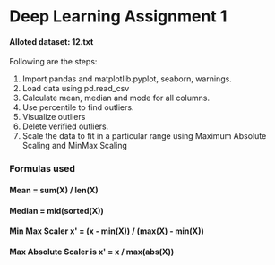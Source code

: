 
# Deep Learning Assignment 1

#### Alloted dataset: 12.txt

Following are the steps:                                   
1. Import pandas and matplotlib.pyplot, seaborn, warnings.
2. Load data using pd.read_csv
3. Calculate mean, median and mode for all columns.
4. Use percentile to find outliers.
5. Visualize outliers
6. Delete verified outliers.
7. Scale the data to fit in a particular range using Maximum Absolute Scaling and MinMax Scaling 

### Formulas used
#### Mean = sum(X) / len(X)
#### Median = mid(sorted(X))
#### Min Max Scaler x' = (x - min(X)) / (max(X) - min(X))
#### Max Absolute Scaler is x' = x / max(abs(X))
